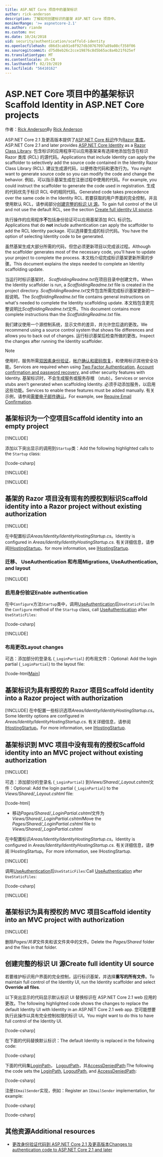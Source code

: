 ```yaml
---
title: ASP.NET Core 项目中的基架标识
author: rick-anderson
description: 了解如何创建标识的基架 ASP.NET Core 项目中。
monikerRange: '>= aspnetcore-2.1'
ms.author: riande
ms.custom: mvc
ms.date: 10/24/2018
uid: security/authentication/scaffold-identity
ms.openlocfilehash: d86d3cab91e8f927db30767097a89a08cf358f06
ms.sourcegitcommit: d75d8eb26c2cce19876c8d5b65ac8a4b21f625ef
ms.translationtype: MT
ms.contentlocale: zh-CN
ms.lasthandoff: 02/19/2019
ms.locfileid: "56410162"
---
```

# <a name="scaffold-identity-in-aspnet-core-projects"></a><span data-ttu-id="2af92-103">ASP.NET Core 项目中的基架标识</span><span class="sxs-lookup"><span data-stu-id="2af92-103">Scaffold Identity in ASP.NET Core projects</span></span>

<span data-ttu-id="2af92-104">作者：[Rick Anderson](https://twitter.com/RickAndMSFT)</span><span class="sxs-lookup"><span data-stu-id="2af92-104">By [Rick Anderson](https://twitter.com/RickAndMSFT)</span></span>

<span data-ttu-id="2af92-105">ASP.NET Core 2.1 及更高版本提供了[ASP.NET Core 标识](xref:security/authentication/identity)作为[Razor 类库](xref:razor-pages/ui-class)。</span><span class="sxs-lookup"><span data-stu-id="2af92-105">ASP.NET Core 2.1 and later provides [ASP.NET Core Identity](xref:security/authentication/identity) as a [Razor Class Library](xref:razor-pages/ui-class).</span></span> <span data-ttu-id="2af92-106">包含标识的应用程序可以应用基架来有选择地添加包含在标识 Razor 类库 (RCL) 的源代码。</span><span class="sxs-lookup"><span data-stu-id="2af92-106">Applications that include Identity can apply the scaffolder to selectively add the source code contained in the Identity Razor Class Library (RCL).</span></span> <span data-ttu-id="2af92-107">建议生成源代码，以便修改代码和更改行为。</span><span class="sxs-lookup"><span data-stu-id="2af92-107">You might want to generate source code so you can modify the code and change the behavior.</span></span> <span data-ttu-id="2af92-108">例如，可以指示基架生成在注册过程中使用的代码。</span><span class="sxs-lookup"><span data-stu-id="2af92-108">For example, you could instruct the scaffolder to generate the code used in registration.</span></span> <span data-ttu-id="2af92-109">生成的代码优先于标识 RCL 中的相同代码。</span><span class="sxs-lookup"><span data-stu-id="2af92-109">Generated code takes precedence over the same code in the Identity RCL.</span></span> <span data-ttu-id="2af92-110">若要获取的用户界面的完全控制，并且使用默认 RCL，请参阅部分[创建完整的标识 UI 源](#full)。</span><span class="sxs-lookup"><span data-stu-id="2af92-110">To gain full control of the UI and not use the default RCL, see the section [Create full identity UI source](#full).</span></span>

<span data-ttu-id="2af92-111">执行操作的应用程序**不**包括身份验证可以应用基架添加 RCL 标识包。</span><span class="sxs-lookup"><span data-stu-id="2af92-111">Applications that do **not** include authentication can apply the scaffolder to add the RCL Identity package.</span></span> <span data-ttu-id="2af92-112">可以选择要生成的标识代码。</span><span class="sxs-lookup"><span data-stu-id="2af92-112">You have the option of selecting Identity code to be generated.</span></span>

<span data-ttu-id="2af92-113">虽然基架生成大部分所需的代码，但您必须更新项目以完成该过程。</span><span class="sxs-lookup"><span data-stu-id="2af92-113">Although the scaffolder generates most of the necessary code, you'll have to update your project to complete the process.</span></span> <span data-ttu-id="2af92-114">本文档介绍完成标识基架更新所需的步骤。</span><span class="sxs-lookup"><span data-stu-id="2af92-114">This document explains the steps needed to complete an Identity scaffolding update.</span></span>

<span data-ttu-id="2af92-115">当运行时标识基架时， *ScaffoldingReadme.txt*在项目目录中创建文件。</span><span class="sxs-lookup"><span data-stu-id="2af92-115">When the Identity scaffolder is run, a *ScaffoldingReadme.txt* file is created in the project directory.</span></span> <span data-ttu-id="2af92-116">*ScaffoldingReadme.txt*文件包含所需完成标识基架更新的一般说明。</span><span class="sxs-lookup"><span data-stu-id="2af92-116">The *ScaffoldingReadme.txt* file contains general instructions on what's needed to complete the Identity scaffolding update.</span></span> <span data-ttu-id="2af92-117">本文档包含更完整说明比*ScaffoldingReadme.txt*文件。</span><span class="sxs-lookup"><span data-stu-id="2af92-117">This document contains more complete instructions than the *ScaffoldingReadme.txt* file.</span></span>

<span data-ttu-id="2af92-118">我们建议使用一个源控制系统，显示文件的差异，并允许您后退的更改。</span><span class="sxs-lookup"><span data-stu-id="2af92-118">We recommend using a source control system that shows file differences and allows you to back out of changes.</span></span> <span data-ttu-id="2af92-119">运行标识基架后检查所做的更改。</span><span class="sxs-lookup"><span data-stu-id="2af92-119">Inspect the changes after running the Identity scaffolder.</span></span>

> [!NOTE]
> <span data-ttu-id="2af92-120">使用时，服务所需[双因素身份验证](xref:security/authentication/identity-enable-qrcodes)，[帐户确认和密码恢复](xref:security/authentication/accconfirm)，和使用标识其他安全功能。</span><span class="sxs-lookup"><span data-stu-id="2af92-120">Services are required when using [Two Factor Authentication](xref:security/authentication/identity-enable-qrcodes), [Account confirmation and password recovery](xref:security/authentication/accconfirm), and other security features with Identity.</span></span> <span data-ttu-id="2af92-121">基架标识时，不会生成服务或服务存根 （stub）。</span><span class="sxs-lookup"><span data-stu-id="2af92-121">Services or service stubs aren't generated when scaffolding Identity.</span></span> <span data-ttu-id="2af92-122">必须手动添加服务，以启用这些功能。</span><span class="sxs-lookup"><span data-stu-id="2af92-122">Services to enable these features must be added manually.</span></span> <span data-ttu-id="2af92-123">有关示例，请参阅[需要电子邮件确认](xref:security/authentication/accconfirm#require-email-confirmation)。</span><span class="sxs-lookup"><span data-stu-id="2af92-123">For example, see [Require Email Confirmation](xref:security/authentication/accconfirm#require-email-confirmation).</span></span>

## <a name="scaffold-identity-into-an-empty-project"></a><span data-ttu-id="2af92-124">基架标识为一个空项目</span><span class="sxs-lookup"><span data-stu-id="2af92-124">Scaffold identity into an empty project</span></span>

[!INCLUDE[](~/includes/scaffold-identity/id-scaffold-dlg.md)]

<span data-ttu-id="2af92-125">添加以下突出显示的调用到`Startup`类：</span><span class="sxs-lookup"><span data-stu-id="2af92-125">Add the following highlighted calls to the `Startup` class:</span></span>

[!code-csharp[](scaffold-identity/sample/StartupEmpty.cs?name=snippet1&highlight=5,20-23)]

[!INCLUDE[](~/includes/scaffold-identity/hsts.md)]

[!INCLUDE[](~/includes/scaffold-identity/migrations.md)]

## <a name="scaffold-identity-into-a-razor-project-without-existing-authorization"></a><span data-ttu-id="2af92-126">基架的 Razor 项目没有现有的授权到标识</span><span class="sxs-lookup"><span data-stu-id="2af92-126">Scaffold identity into a Razor project without existing authorization</span></span>

<!--
set projNam=RPnoAuth
set projType=razor
set version=2.1.0

dotnet new %projType% -o %projNam%
cd %projNam%
dotnet add package Microsoft.VisualStudio.Web.CodeGeneration.Design -v %version%
dotnet restore
dotnet aspnet-codegenerator identity --useDefaultUI
dotnet ef migrations add CreateIdentitySchema
dotnet ef database update
-->

[!INCLUDE[](~/includes/scaffold-identity/id-scaffold-dlg.md)]

<span data-ttu-id="2af92-127">在中配置标识*Areas/Identity/IdentityHostingStartup.cs*。</span><span class="sxs-lookup"><span data-stu-id="2af92-127">Identity is configured in *Areas/Identity/IdentityHostingStartup.cs*.</span></span> <span data-ttu-id="2af92-128">有关详细信息，请参阅[IHostingStartup](xref:fundamentals/configuration/platform-specific-configuration)。</span><span class="sxs-lookup"><span data-stu-id="2af92-128">for more information, see [IHostingStartup](xref:fundamentals/configuration/platform-specific-configuration).</span></span>

<a name="efm"></a>

### <a name="migrations-useauthentication-and-layout"></a><span data-ttu-id="2af92-129">迁移、 UseAuthentication 和布局</span><span class="sxs-lookup"><span data-stu-id="2af92-129">Migrations, UseAuthentication, and layout</span></span>

[!INCLUDE[](~/includes/scaffold-identity/migrations.md)]

<a name="useauthentication"></a>

### <a name="enable-authentication"></a><span data-ttu-id="2af92-130">启用身份验证</span><span class="sxs-lookup"><span data-stu-id="2af92-130">Enable authentication</span></span>

<span data-ttu-id="2af92-131">在中`Configure`方法`Startup`类中，调用[UseAuthentication](/dotnet/api/microsoft.aspnetcore.builder.authappbuilderextensions.useauthentication?view=aspnetcore-2.0#Microsoft_AspNetCore_Builder_AuthAppBuilderExtensions_UseAuthentication_Microsoft_AspNetCore_Builder_IApplicationBuilder_)后`UseStaticFiles`:</span><span class="sxs-lookup"><span data-stu-id="2af92-131">In the `Configure` method of the `Startup` class, call [UseAuthentication](/dotnet/api/microsoft.aspnetcore.builder.authappbuilderextensions.useauthentication?view=aspnetcore-2.0#Microsoft_AspNetCore_Builder_AuthAppBuilderExtensions_UseAuthentication_Microsoft_AspNetCore_Builder_IApplicationBuilder_) after `UseStaticFiles`:</span></span>

[!code-csharp[](scaffold-identity/sample/StartupRPnoAuth.cs?name=snippet1&highlight=29)]

[!INCLUDE[](~/includes/scaffold-identity/hsts.md)]

### <a name="layout-changes"></a><span data-ttu-id="2af92-132">布局更改</span><span class="sxs-lookup"><span data-stu-id="2af92-132">Layout changes</span></span>

<span data-ttu-id="2af92-133">可选：添加部分的登录名 (`_LoginPartial`) 的布局文件：</span><span class="sxs-lookup"><span data-stu-id="2af92-133">Optional: Add the login partial (`_LoginPartial`) to the layout file:</span></span>

[!code-html[Main](scaffold-identity/sample/_Layout.cshtml?highlight=37)]

## <a name="scaffold-identity-into-a-razor-project-with-authorization"></a><span data-ttu-id="2af92-134">基架标识为具有授权的 Razor 项目</span><span class="sxs-lookup"><span data-stu-id="2af92-134">Scaffold identity into a Razor project with authorization</span></span>

<!--
Use >=2.1: dotnet new webapp -au Individual -o RPauth
Use = 2.0: dotnet new razor -au Individual -o RPauth
uld option: Use Local DB, not SQLite

dotnet new webapp -au Individual -uld -o RPauth
cd RPauth
dotnet add package Microsoft.VisualStudio.Web.CodeGeneration.Design
dotnet restore
dotnet aspnet-codegenerator identity -dc RPauth.Data.ApplicationDbContext --files Account.Register
-->

[!INCLUDE[](~/includes/scaffold-identity/id-scaffold-dlg-auth.md)]
<span data-ttu-id="2af92-135">在中配置一些标识选项*Areas/Identity/IdentityHostingStartup.cs*。</span><span class="sxs-lookup"><span data-stu-id="2af92-135">Some Identity options are configured in *Areas/Identity/IdentityHostingStartup.cs*.</span></span> <span data-ttu-id="2af92-136">有关详细信息，请参阅[IHostingStartup](xref:fundamentals/configuration/platform-specific-configuration)。</span><span class="sxs-lookup"><span data-stu-id="2af92-136">For more information, see [IHostingStartup](xref:fundamentals/configuration/platform-specific-configuration).</span></span>

## <a name="scaffold-identity-into-an-mvc-project-without-existing-authorization"></a><span data-ttu-id="2af92-137">基架标识到 MVC 项目中没有现有的授权</span><span class="sxs-lookup"><span data-stu-id="2af92-137">Scaffold identity into an MVC project without existing authorization</span></span>

<!--
set projNam=MvcNoAuth
set projType=mvc
set version=2.1.0

dotnet new %projType% -o %projNam%
cd %projNam%
dotnet add package Microsoft.VisualStudio.Web.CodeGeneration.Design -v %version%
dotnet restore
dotnet aspnet-codegenerator identity --useDefaultUI
dotnet ef migrations add CreateIdentitySchema
dotnet ef database update
-->

[!INCLUDE[](~/includes/scaffold-identity/id-scaffold-dlg.md)]

<span data-ttu-id="2af92-138">可选：添加部分的登录名 (`_LoginPartial`) 到*Views/Shared/_Layout.cshtml*文件：</span><span class="sxs-lookup"><span data-stu-id="2af92-138">Optional: Add the login partial (`_LoginPartial`) to the *Views/Shared/_Layout.cshtml* file:</span></span>

[!code-html[](scaffold-identity/sample/_LayoutMvc.cshtml?highlight=37)]

* <span data-ttu-id="2af92-139">移动*Pages/Shared/_LoginPartial.cshtml*文件为*Views/Shared/_LoginPartial.cshtml*</span><span class="sxs-lookup"><span data-stu-id="2af92-139">Move the *Pages/Shared/_LoginPartial.cshtml* file to *Views/Shared/_LoginPartial.cshtml*</span></span>

<span data-ttu-id="2af92-140">在中配置标识*Areas/Identity/IdentityHostingStartup.cs*。</span><span class="sxs-lookup"><span data-stu-id="2af92-140">Identity is configured in *Areas/Identity/IdentityHostingStartup.cs*.</span></span> <span data-ttu-id="2af92-141">有关详细信息，请参阅 IHostingStartup。</span><span class="sxs-lookup"><span data-stu-id="2af92-141">For more information, see IHostingStartup.</span></span>

[!INCLUDE[](~/includes/scaffold-identity/migrations.md)]

<span data-ttu-id="2af92-142">调用[UseAuthentication](/dotnet/api/microsoft.aspnetcore.builder.authappbuilderextensions.useauthentication?view=aspnetcore-2.0#Microsoft_AspNetCore_Builder_AuthAppBuilderExtensions_UseAuthentication_Microsoft_AspNetCore_Builder_IApplicationBuilder_)后`UseStaticFiles`:</span><span class="sxs-lookup"><span data-stu-id="2af92-142">Call [UseAuthentication](/dotnet/api/microsoft.aspnetcore.builder.authappbuilderextensions.useauthentication?view=aspnetcore-2.0#Microsoft_AspNetCore_Builder_AuthAppBuilderExtensions_UseAuthentication_Microsoft_AspNetCore_Builder_IApplicationBuilder_) after `UseStaticFiles`:</span></span>

[!code-csharp[](scaffold-identity/sample/StartupMvcNoAuth.cs?name=snippet1&highlight=23)]

[!INCLUDE[](~/includes/scaffold-identity/hsts.md)]

## <a name="scaffold-identity-into-an-mvc-project-with-authorization"></a><span data-ttu-id="2af92-143">基架标识为具有授权的 MVC 项目</span><span class="sxs-lookup"><span data-stu-id="2af92-143">Scaffold identity into an MVC project with authorization</span></span>

<!--
dotnet new mvc -au Individual -o MvcAuth
cd MvcAuth
dotnet add package Microsoft.VisualStudio.Web.CodeGeneration.Design
dotnet restore
dotnet aspnet-codegenerator identity -dc MvcAuth.Data.ApplicationDbContext --files Account.Register
-->

[!INCLUDE[](~/includes/scaffold-identity/id-scaffold-dlg-auth.md)]

<span data-ttu-id="2af92-144">删除*Pages/共享*文件夹和该文件夹中的文件。</span><span class="sxs-lookup"><span data-stu-id="2af92-144">Delete the *Pages/Shared* folder and the files in that folder.</span></span>

<a name="full"></a>

## <a name="create-full-identity-ui-source"></a><span data-ttu-id="2af92-145">创建完整的标识 UI 源</span><span class="sxs-lookup"><span data-stu-id="2af92-145">Create full identity UI source</span></span>

<span data-ttu-id="2af92-146">若要维护标识用户界面的完全控制，运行标识基架，并选择**重写的所有文件**。</span><span class="sxs-lookup"><span data-stu-id="2af92-146">To maintain full control of the Identity UI, run the Identity scaffolder and select **Override all files**.</span></span>

<span data-ttu-id="2af92-147">以下突出显示的代码显示默认标识 UI 替换标识在 ASP.NET Core 2.1 web 应用的更改。</span><span class="sxs-lookup"><span data-stu-id="2af92-147">The following highlighted code shows the changes to replace the default Identity UI with Identity in an ASP.NET Core 2.1 web app.</span></span> <span data-ttu-id="2af92-148">您可能想要执行此操作以具有完全控制权限的标识 UI。</span><span class="sxs-lookup"><span data-stu-id="2af92-148">You might want to do this to have full control of the Identity UI.</span></span>

[!code-csharp[](scaffold-identity/sample/StartupFull.cs?name=snippet1&highlight=13-14,17-999)]

<span data-ttu-id="2af92-149">在下面的代码替换默认标识：</span><span class="sxs-lookup"><span data-stu-id="2af92-149">The default Identity is replaced in the following code:</span></span>

[!code-csharp[](scaffold-identity/sample/StartupFull.cs?name=snippet2)]

<span data-ttu-id="2af92-150">下面的代码集[LoginPath](/dotnet/api/microsoft.aspnetcore.authentication.cookies.cookieauthenticationoptions.loginpath)， [LogoutPath](/dotnet/api/microsoft.aspnetcore.authentication.cookies.cookieauthenticationoptions.logoutpath)，并[AccessDeniedPath](/dotnet/api/microsoft.aspnetcore.authentication.cookies.cookieauthenticationoptions.accessdeniedpath):</span><span class="sxs-lookup"><span data-stu-id="2af92-150">The following the code sets the [LoginPath](/dotnet/api/microsoft.aspnetcore.authentication.cookies.cookieauthenticationoptions.loginpath), [LogoutPath](/dotnet/api/microsoft.aspnetcore.authentication.cookies.cookieauthenticationoptions.logoutpath), and [AccessDeniedPath](/dotnet/api/microsoft.aspnetcore.authentication.cookies.cookieauthenticationoptions.accessdeniedpath):</span></span>

[!code-csharp[](scaffold-identity/sample/StartupFull.cs?name=snippet3)]

<span data-ttu-id="2af92-151">注册`IEmailSender`实现，例如：</span><span class="sxs-lookup"><span data-stu-id="2af92-151">Register an `IEmailSender` implementation, for example:</span></span>

[!code-csharp[](scaffold-identity/sample/StartupFull.cs?name=snippet4)]

[!code-csharp[](scaffold-identity/sample/StartupFull.cs?name=snippet)]

## <a name="additional-resources"></a><span data-ttu-id="2af92-152">其他资源</span><span class="sxs-lookup"><span data-stu-id="2af92-152">Additional resources</span></span>

* [<span data-ttu-id="2af92-153">更改身份验证代码到 ASP.NET Core 2.1 及更高版本</span><span class="sxs-lookup"><span data-stu-id="2af92-153">Changes to authentication code to ASP.NET Core 2.1 and later</span></span>](xref:migration/20_21#changes-to-authentication-code)
